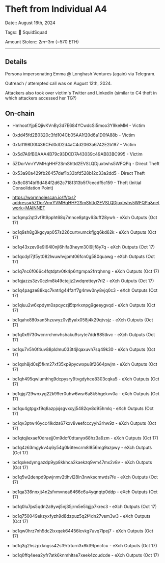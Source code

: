 # Theft from Individual A4

Date:: August 16th, 2024

Tags:: 🔑 SquidSquad

Amount Stolen:: $2m-$3m (~570 ETH)

---

## Details

Persona impersonating Emma @ Longhash Ventures (again) via Telegram.

Outreach / attempted call was on August 12th, 2024.

Attackers also took over victim's Twitter and Linkedin (similar to C4 theft in which attackers accessed her TG?)



## On-chain

- HmhootYjpEQjivKVnBy3d7E684YCwdcSi5moo3Y9keMM - Victim

- 0xdd45fd2B0320c3fd104Cb05AA1f20d6a1D0fA88b - Victim

- 0xfa1198D0f436CFd0dD2d4aC4d2063a6742E2b187 - Victim

- 0x5d7A6fB0AAA4B79c93DCD7A43039c49AB83BC995 - Victim

- 5ZDorVmrYVMHqHHF2SmShttd2EVSLQDjuxtwhs5WFQPq - Direct Theft

- 0x53a90a429fb26457def1b33bfd528b12c33a2dd5 - Direct Theft

- 0x8c0814bf9d484f2d62c718f313b5f7cecdf5c159 - Theft (Initial Consolidation Point)

- https://wormholescan.io/#/txs?address=5ZDorVmrYVMHqHHF2SmShttd2EVSLQDjuxtwhs5WFQPq&network=MAINNET

- bc1qmp2qt3vf8t9ppht68q7mnce8ptgv63uff28ywh - eXch Outputs (Oct 17)
- bc1q9sh8g3kgcyap057s226curtvumckfjgq6kd62k - eXch Outputs (Oct 17)
- bc1q43xzev9e9l64l0njl6hlfa3heym30l9ljf8y7q - eXch Outputs (Oct 17)
- bc1qcdyl7jf5yt082lwuwhvjpmt06fcn0g580quawg - eXch Outputs (Oct 17)
- bc1q7nc6f066c4fqtdptv0tk4p6rtgmpa2frrqhnng - eXch Outputs (Oct 17)
- bc1qjazzs3zv0czlm8k49ctejjz2wdqretteyr7rl2 - eXch Outputs (Oct 17)
- bc1q4pagze88kqc7knt4g44fzrf7g4mw0ny8vjq0c3 - eXch Outputs (Oct 17)
- bc1qluu2w6xpdym0spqyczjl5tprkxnpg9geeygvqd - eXch Outputs (Oct 17)
- bc1qahx880xan5hzuwyz0vj5yalx058j4k29qtvsjz - eXch Outputs (Oct 17)
- bc1q0x9730wcnrrchmvhshaku9sryte7ddr885tkvc - eXch Outputs (Oct 17)
- bc1qu7v5h0f4uv88pldmu033t4jlqaxuvh7sq49k30 - eXch Outputs (Oct 17)
- bc1qxh8jd0sj5fkm27xf35xp9pycwxpu8f2664pwjm - eXch Outputs (Oct 17)
- bc1qh495qwlumhhg9dcpysry9tvgdyhce8303cqka5 - eXch Outputs (Oct 17)
- bc1qjg729wnxyg22k99er0uhw6wsr6a8k5hgekvv0a - eXch Outputs (Oct 17)
- bc1qu4gtpgxf9q8azpjxjsgvxcyj5482qv8d95hmlq - eXch Outputs (Oct 17)
- bc1qv3ptw46ycc4lkdzs67kxv8veefcccyyh3rhw9z - eXch Outputs (Oct 17)
- bc1qtqjlexaef0draejj0m9dcf0dtanyx68hz3a9zm - eXch Outputs (Oct 17)
- bc1q4z63mgykv4q6y54g0k6tevcrm8l856mg9azpwy - eXch Outputs (Oct 17)
- bc1qxkedymgazdp9yp8kkhca2kaekzq9vm47mx2v8v - eXch Outputs (Oct 17)
- bc1q5w2denpd9pwjnmv2tlhvl28ln3nwkscmwds7fe - eXch Outputs (Oct 17)
- bc1qa336nnxjt4n2sfvmvnea6466c6u4yqnqtp0ddp - eXch Outputs (Oct 17)
- bc1q0lu7ps5qdn2a9ywj5nj35jrm5e5lqjjp7krec3 - eXch Outputs (Oct 17)
- bc1q750049ekzyxfyzh9d8dzpuz5q2f4dn27vem3w3 - eXch Outputs (Oct 17)
- bc1qw0hrz7nh5dc2lxxqek64456lcvkg7uvq7lpej7 - eXch Outputs (Oct 17)
- bc1q3g2hszpxkngss42sf9rtrturn3x8kt9tpncfcu - eXch Outputs (Oct 17)
- bc1q0ffq4eea2yfr7atk6knmhltse7xeek4zcudcde - eXch Outputs (Oct 17)